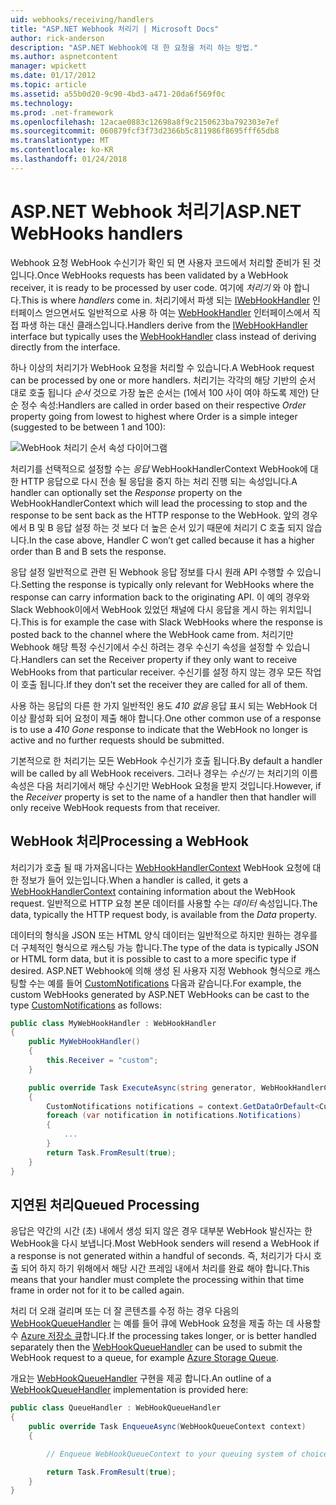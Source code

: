 ```yaml
---
uid: webhooks/receiving/handlers
title: "ASP.NET Webhook 처리기 | Microsoft Docs"
author: rick-anderson
description: "ASP.NET Webhook에 대 한 요청을 처리 하는 방법."
ms.author: aspnetcontent
manager: wpickett
ms.date: 01/17/2012
ms.topic: article
ms.assetid: a55b0d20-9c90-4bd3-a471-20da6f569f0c
ms.technology: 
ms.prod: .net-framework
ms.openlocfilehash: 12acae0883c12698a8f9c2150623ba792303e7ef
ms.sourcegitcommit: 060879fcf3f73d2366b5c811986f8695fff65db8
ms.translationtype: MT
ms.contentlocale: ko-KR
ms.lasthandoff: 01/24/2018
---
```

# <a name="aspnet-webhooks-handlers"></a><span data-ttu-id="f96f3-103">ASP.NET Webhook 처리기</span><span class="sxs-lookup"><span data-stu-id="f96f3-103">ASP.NET WebHooks handlers</span></span>

<span data-ttu-id="f96f3-104">Webhook 요청 WebHook 수신기가 확인 되 면 사용자 코드에서 처리할 준비가 된 것입니다.</span><span class="sxs-lookup"><span data-stu-id="f96f3-104">Once WebHooks requests has been validated by a WebHook receiver, it is ready to be processed by user code.</span></span> <span data-ttu-id="f96f3-105">여기에 *처리기* 와 야 합니다.</span><span class="sxs-lookup"><span data-stu-id="f96f3-105">This is where *handlers* come in.</span></span> <span data-ttu-id="f96f3-106">처리기에서 파생 되는 [IWebHookHandler](https://github.com/aspnet/WebHooks/blob/master/src/Microsoft.AspNet.WebHooks.Receivers/WebHooks/WebHookHandler.cs) 인터페이스 얻으면서도 일반적으로 사용 하 여는 [WebHookHandler](https://github.com/aspnet/WebHooks/blob/master/src/Microsoft.AspNet.WebHooks.Receivers/WebHooks/WebHookHandler.cs) 인터페이스에서 직접 파생 하는 대신 클래스입니다.</span><span class="sxs-lookup"><span data-stu-id="f96f3-106">Handlers derive from the [IWebHookHandler](https://github.com/aspnet/WebHooks/blob/master/src/Microsoft.AspNet.WebHooks.Receivers/WebHooks/WebHookHandler.cs) interface but typically uses the [WebHookHandler](https://github.com/aspnet/WebHooks/blob/master/src/Microsoft.AspNet.WebHooks.Receivers/WebHooks/WebHookHandler.cs) class instead of deriving directly from the interface.</span></span>

<span data-ttu-id="f96f3-107">하나 이상의 처리기가 WebHook 요청을 처리할 수 있습니다.</span><span class="sxs-lookup"><span data-stu-id="f96f3-107">A WebHook request can be processed by one or more handlers.</span></span> <span data-ttu-id="f96f3-108">처리기는 각각의 해당 기반의 순서 대로 호출 됩니다 *순서* 것으로 가장 높은 순서는 (1에서 100 사이 여야 하도록 제안) 단순 정수 속성:</span><span class="sxs-lookup"><span data-stu-id="f96f3-108">Handlers are called in order based on their respective *Order* property going from lowest to highest where Order is a simple integer (suggested to be between 1 and 100):</span></span>

![WebHook 처리기 순서 속성 다이어그램](_static/Handlers.png)

<span data-ttu-id="f96f3-110">처리기를 선택적으로 설정할 수는 *응답* WebHookHandlerContext WebHook에 대 한 HTTP 응답으로 다시 전송 될 응답을 중지 하는 처리 진행 되는 속성입니다.</span><span class="sxs-lookup"><span data-stu-id="f96f3-110">A handler can optionally set the *Response* property on the WebHookHandlerContext which will lead the processing to stop and the response to be sent back as the HTTP response to the WebHook.</span></span> <span data-ttu-id="f96f3-111">앞의 경우에서 B 및 B 응답 설정 하는 것 보다 더 높은 순서 있기 때문에 처리기 C 호출 되지 않습니다.</span><span class="sxs-lookup"><span data-stu-id="f96f3-111">In the case above, Handler C won’t get called because it has a higher order than B and B sets the response.</span></span>

<span data-ttu-id="f96f3-112">응답 설정 일반적으로 관련 된 Webhook 응답 정보를 다시 원래 API 수행할 수 있습니다.</span><span class="sxs-lookup"><span data-stu-id="f96f3-112">Setting the response is typically only relevant for WebHooks where the response can carry information back to the originating API.</span></span> <span data-ttu-id="f96f3-113">이 예의 경우와 Slack Webhook이에서 WebHook 있었던 채널에 다시 응답을 게시 하는 위치입니다.</span><span class="sxs-lookup"><span data-stu-id="f96f3-113">This is for example the case with Slack WebHooks where the response is posted back to the channel where the WebHook came from.</span></span> <span data-ttu-id="f96f3-114">처리기만 Webhook 해당 특정 수신기에서 수신 하려는 경우 수신기 속성을 설정할 수 있습니다.</span><span class="sxs-lookup"><span data-stu-id="f96f3-114">Handlers can set the Receiver property if they only want to receive WebHooks from that particular receiver.</span></span> <span data-ttu-id="f96f3-115">수신기를 설정 하지 않는 경우 모든 작업이 호출 됩니다.</span><span class="sxs-lookup"><span data-stu-id="f96f3-115">If they don’t set the receiver they are called for all of them.</span></span>

<span data-ttu-id="f96f3-116">사용 하는 응답의 다른 한 가지 일반적인 용도 *410 없음* 응답 표시 되는 WebHook 더 이상 활성화 되어 요청이 제출 해야 합니다.</span><span class="sxs-lookup"><span data-stu-id="f96f3-116">One other common use of a response is to use a *410 Gone* response to indicate that the WebHook no longer is active and no further requests should be submitted.</span></span>

<span data-ttu-id="f96f3-117">기본적으로 한 처리기는 모든 WebHook 수신기가 호출 됩니다.</span><span class="sxs-lookup"><span data-stu-id="f96f3-117">By default a handler will be called by all WebHook receivers.</span></span> <span data-ttu-id="f96f3-118">그러나 경우는 *수신기* 는 처리기의 이름 속성은 다음 처리기에서 해당 수신기만 WebHook 요청을 받지 것입니다.</span><span class="sxs-lookup"><span data-stu-id="f96f3-118">However, if the *Receiver* property is set to the name of a handler then that handler will only receive WebHook requests from that receiver.</span></span>

## <a name="processing-a-webhook"></a><span data-ttu-id="f96f3-119">WebHook 처리</span><span class="sxs-lookup"><span data-stu-id="f96f3-119">Processing a WebHook</span></span>

<span data-ttu-id="f96f3-120">처리기가 호출 될 때 가져옵니다는 [WebHookHandlerContext](https://github.com/aspnet/WebHooks/blob/master/src/Microsoft.AspNet.WebHooks.Receivers/WebHooks/WebHookHandlerContext.cs) WebHook 요청에 대 한 정보가 들어 있는입니다.</span><span class="sxs-lookup"><span data-stu-id="f96f3-120">When a handler is called, it gets a [WebHookHandlerContext](https://github.com/aspnet/WebHooks/blob/master/src/Microsoft.AspNet.WebHooks.Receivers/WebHooks/WebHookHandlerContext.cs) containing information about the WebHook request.</span></span> <span data-ttu-id="f96f3-121">일반적으로 HTTP 요청 본문 데이터를 사용할 수는 *데이터* 속성입니다.</span><span class="sxs-lookup"><span data-stu-id="f96f3-121">The data, typically the HTTP request body, is available from the *Data* property.</span></span>

<span data-ttu-id="f96f3-122">데이터의 형식을 JSON 또는 HTML 양식 데이터는 일반적으로 하지만 원하는 경우를 더 구체적인 형식으로 캐스팅 가능 합니다.</span><span class="sxs-lookup"><span data-stu-id="f96f3-122">The type of the data is typically JSON or HTML form data, but it is possible to cast to a more specific type if desired.</span></span> <span data-ttu-id="f96f3-123">ASP.NET Webhook에 의해 생성 된 사용자 지정 Webhook 형식으로 캐스팅할 수는 예를 들어 [CustomNotifications](https://github.com/aspnet/WebHooks/blob/master/src/Microsoft.AspNet.WebHooks.Receivers.Custom/WebHooks/CustomNotifications.cs) 다음과 같습니다.</span><span class="sxs-lookup"><span data-stu-id="f96f3-123">For example, the custom WebHooks generated by ASP.NET WebHooks can be cast to the type [CustomNotifications](https://github.com/aspnet/WebHooks/blob/master/src/Microsoft.AspNet.WebHooks.Receivers.Custom/WebHooks/CustomNotifications.cs) as follows:</span></span>

```csharp
public class MyWebHookHandler : WebHookHandler
{
    public MyWebHookHandler()
    {
        this.Receiver = "custom";
    }

    public override Task ExecuteAsync(string generator, WebHookHandlerContext context)
    {
        CustomNotifications notifications = context.GetDataOrDefault<CustomNotifications>();
        foreach (var notification in notifications.Notifications)
        {
            ...
        }
        return Task.FromResult(true);
    }
}
```

  ## <a name="queued-processing"></a><span data-ttu-id="f96f3-124">지연된 처리</span><span class="sxs-lookup"><span data-stu-id="f96f3-124">Queued Processing</span></span>

<span data-ttu-id="f96f3-125">응답은 약간의 시간 (초) 내에서 생성 되지 않은 경우 대부분 WebHook 발신자는 한 WebHook을 다시 보냅니다.</span><span class="sxs-lookup"><span data-stu-id="f96f3-125">Most WebHook senders will resend a WebHook if a response is not generated within a handful of seconds.</span></span> <span data-ttu-id="f96f3-126">즉, 처리기가 다시 호출 되어 하지 하기 위해에서 해당 시간 프레임 내에서 처리를 완료 해야 합니다.</span><span class="sxs-lookup"><span data-stu-id="f96f3-126">This means that your handler must complete the processing within that time frame in order not for it to be called again.</span></span>

<span data-ttu-id="f96f3-127">처리 더 오래 걸리며 또는 더 잘 콘텐츠를 수정 하는 경우 다음의 [WebHookQueueHandler](https://github.com/aspnet/WebHooks/blob/master/src/Microsoft.AspNet.WebHooks.Receivers/WebHooks/WebHookQueueHandler.cs) 는 예를 들어 큐에 WebHook 요청을 제출 하는 데 사용할 수 [Azure 저장소 큐](https://msdn.microsoft.com/library/azure/dd179353.aspx)합니다.</span><span class="sxs-lookup"><span data-stu-id="f96f3-127">If the processing takes longer, or is better handled separately then the [WebHookQueueHandler](https://github.com/aspnet/WebHooks/blob/master/src/Microsoft.AspNet.WebHooks.Receivers/WebHooks/WebHookQueueHandler.cs) can be used to submit the WebHook request to a queue, for example [Azure Storage Queue](https://msdn.microsoft.com/library/azure/dd179353.aspx).</span></span>

<span data-ttu-id="f96f3-128">개요는 [WebHookQueueHandler](https://github.com/aspnet/WebHooks/blob/master/src/Microsoft.AspNet.WebHooks.Receivers/WebHooks/WebHookQueueHandler.cs) 구현을 제공 합니다.</span><span class="sxs-lookup"><span data-stu-id="f96f3-128">An outline of a [WebHookQueueHandler](https://github.com/aspnet/WebHooks/blob/master/src/Microsoft.AspNet.WebHooks.Receivers/WebHooks/WebHookQueueHandler.cs) implementation is provided here:</span></span>

```csharp
public class QueueHandler : WebHookQueueHandler
{
    public override Task EnqueueAsync(WebHookQueueContext context)
    {

        // Enqueue WebHookQueueContext to your queuing system of choice

        return Task.FromResult(true);
    }
}
```
